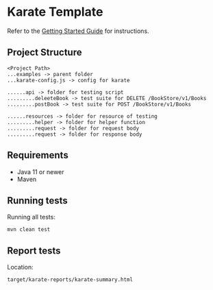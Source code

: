 # Karate Template

Refer to the [Getting Started Guide](https://github.com/karatelabs/karate/wiki/Get-Started:-Maven-and-Gradle#github-template) for instructions.

## Project Structure

```
<Project Path>
...examples -> parent folder
...karate-config.js -> config for karate

......api -> folder for testing script
.........deleeteBook -> test suite for DELETE /BookStore/v1/Books
.........postBook -> test suite for POST /BookStore/v1/Books

......resources -> folder for resource of testing
.........helper -> folder for helper function
.........request -> folder for request body
.........request -> folder for response body
```

## Requirements

- Java 11 or newer
- Maven

## Running tests

Running all tests:

```
mvn clean test
```

## Report tests

Location:

```
target/karate-reports/karate-summary.html
```
